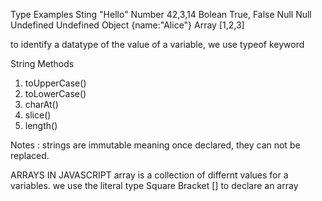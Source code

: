 Type          Examples
Sting         "Hello"
Number        42,3,14
Bolean        True, False
Null          Null
Undefined     Undefined
Object        {name:"Alice"}
Array         [1,2,3]

to identify a datatype of the value of a variable, we use typeof keyword


String Methods
1. toUpperCase()
2. toLowerCase()
3. charAt()
4. slice()
5. length()

Notes : strings are immutable meaning once declared, they can not be replaced.


ARRAYS IN JAVASCRIPT
array is a collection of differnt values for a variables. we use the literal type Square Bracket [] to declare an array